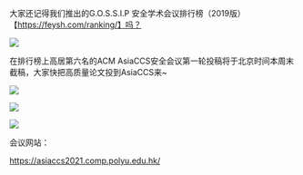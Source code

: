  大家还记得我们推出的G.O.S.S.I.P 安全学术会议排行榜（2019版）【https://feysh.com/ranking/】吗？ 

  ![](https://mmbiz.qpic.cn/sz_mmbiz_png/Ugr3WBm6odicxe4iahZV7w6qQSIKEtUgiblTib4o2MQBYlIOb3pAsCtoOaseLQ7olZbJmvABUSM2V7zZ2kfbKqicmww/640?wx_fmt=png) 

    
 

  在排行榜上高居第六名的ACM AsiaCCS安全会议第一轮投稿将于北京时间本周末截稿，大家快把高质量论文投到AsiaCCS来~ 

    
 

  ![](https://mmbiz.qpic.cn/sz_mmbiz_jpg/Ugr3WBm6odicxe4iahZV7w6qQSIKEtUgibloBOQQSwmlHLZYGxoBZcbvNc8IMEggQfgPiaTUL9QAIT9gD1Wws5iceRA/640?wx_fmt=other) 

    
 

  ![](https://mmbiz.qpic.cn/sz_mmbiz_jpg/Ugr3WBm6odicxe4iahZV7w6qQSIKEtUgibldc0liaKd3nKGjJXXkicknbzJgRUot3enjsX914kFoiaYh78AiaqySqvM2A/640?wx_fmt=jpeg) 

    
 

  ![](https://mmbiz.qpic.cn/sz_mmbiz_jpg/Ugr3WBm6odicxe4iahZV7w6qQSIKEtUgiblhHazQWynLeBauA2XXqTYWbXomEApKkUpm65QdCoIHiaI0vhTVIInh1Q/640?wx_fmt=jpeg) 

    
 

    
 

  会议网站：   
 

  https://asiaccs2021.comp.polyu.edu.hk/ 

